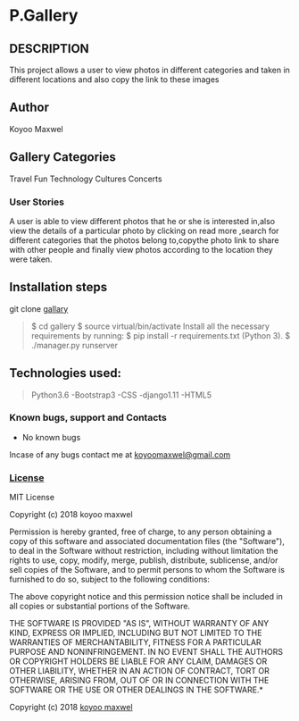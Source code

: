 # P.Gallery

## DESCRIPTION

This project allows a user to view photos in different categories and taken in different locations and also copy the link to these images

## Author

Koyoo Maxwel

## Gallery Categories

Travel
Fun
Technology
Cultures
Concerts

### User Stories

A user is able to view different photos that he or she is interested in,also view the details of a particular photo by clicking on read more ,search for different categories that the photos belong to,copythe photo link to share with other people and finally view photos according to the location they were taken.

## Installation steps

 git clone [gallary](https://github.com/koyoo-maxwel/gallary.git)
>$ cd gallery
>$ source virtual/bin/activate
Install all the necessary requirements by running:
>$ pip install -r requirements.txt (Python 3).
>$ ./manager.py runserver

## Technologies  used:

>Python3.6
-Bootstrap3
-CSS
-django1.11
-HTML5

### Known bugs, support and Contacts

- No known bugs

Incase of any bugs contact me at koyoomaxwel@gmail.com

### [License](license)

MIT License

Copyright (c) 2018 koyoo maxwel

Permission is hereby granted, free of charge, to any person obtaining a copy
of this software and associated documentation files (the "Software"), to deal
in the Software without restriction, including without limitation the rights
to use, copy, modify, merge, publish, distribute, sublicense, and/or sell
copies of the Software, and to permit persons to whom the Software is
furnished to do so, subject to the following conditions:

The above copyright notice and this permission notice shall be included in all
copies or substantial portions of the Software.

THE SOFTWARE IS PROVIDED "AS IS", WITHOUT WARRANTY OF ANY KIND, EXPRESS OR
IMPLIED, INCLUDING BUT NOT LIMITED TO THE WARRANTIES OF MERCHANTABILITY,
FITNESS FOR A PARTICULAR PURPOSE AND NONINFRINGEMENT. IN NO EVENT SHALL THE
AUTHORS OR COPYRIGHT HOLDERS BE LIABLE FOR ANY CLAIM, DAMAGES OR OTHER
LIABILITY, WHETHER IN AN ACTION OF CONTRACT, TORT OR OTHERWISE, ARISING FROM,
OUT OF OR IN CONNECTION WITH THE SOFTWARE OR THE USE OR OTHER DEALINGS IN THE
SOFTWARE.*

Copyright (c) 2018 [koyoo maxwel](koyoomaxwel@gmail.com)